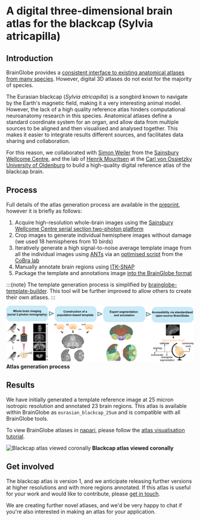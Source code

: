 # A digital three-dimensional brain atlas for the blackcap (Sylvia atricapilla)

## Introduction
BrainGlobe provides a 
[consistent interface to existing anatomical atlases from many species](/documentation/brainglobe-atlasapi/index). However, 
digital 3D atlases do not exist for the majority of species. 

The Eurasian blackcap (*Sylvia atricapilla*) is a songbird known to navigate by the Earth's magnetic field, making it 
a very interesting animal model. However, the lack of a high quality reference atlas hinders computational neuroanatomy 
research in this species. Anatomical atlases define a standard coordinate system for an organ, and allow data from 
multiple sources to be aligned and then visualised and analysed together. This makes it easier to integrate results 
different sources, and facilitates data sharing and collaboration.

For this reason, we collaborated with [Simon Weiler](https://sites.google.com/view/neuroweiler) from the 
[Sainsbury Wellcome Centre](https://www.sainsburywellcome.org), and the lab of 
[Henrik Mouritsen](https://uol.de/en/ibu/animal-navigation) at the 
[Carl von Ossietzky University of Oldenburg](https://uol.de/en) to build a high-quality digital reference atlas 
of the blackcap brain.

## Process
Full details of the atlas generation process are available in the [preprint](), however it is briefly as follows:
1. Acquire high-resolution whole-brain images using the
[Sainsbury Wellcome Centre serial section two-photon platform](https://swc-advanced-microscopy.github.io/facility_webpage/)
2. Crop images to generate individual hemisphere images without damage (we used 18 hemispheres from 10 birds)
3. Iteratively generate a high signal-to-noise average template image from all the individual images using 
[ANTs](http://stnava.github.io/ANTs/) via an [optimised script](https://github.com/CoBrALab/optimized_antsMultivariateTemplateConstruction) 
from the [CoBra lab](https://www.cobralab.ca/)
4. Manually annotate brain regions using [ITK-SNAP](http://www.itksnap.org/pmwiki/pmwiki.php)
5. Package the template and annotations image [into the BrainGlobe format](https://brainglobe.info/documentation/brainglobe-atlasapi/adding-a-new-atlas.html)

:::{note}
The template generation process is simplified by 
[brainglobe-template-builder](https://github.com/brainglobe/brainglobe-template-builder). This tool will be further 
improved to allow others to create their own atlases.
:::

![Atlas generation process](./images/atlas-generation.png)
**Atlas generation process**

## Results
We have initially generated a template reference image at 25 micron isotropic resolution and annotated 23 brain regions. 
This atlas is available within BrainGlobe as `eurasian_blackcap_25um` and is compatible with all BrainGlobe tools.


To view BrainGlobe atlases in [napari](https://napari.org), please follow the 
[atlas visualisation tutorial](/tutorials/visualise-atlas-napari). 

![Blackcap atlas viewed coronally](./images/animation.gif)
**Blackcap atlas viewed coronally**

## Get involved
The blackcap atlas is version 1, and we anticipate releasing further versions at higher resolutions and with more 
regions annotated. If this atlas is useful for your work and would like to contribute, please [get in touch](/contact).

We are creating further novel atlases, and we'd be very happy to chat if you're also interested in making an 
atlas for your application. 

